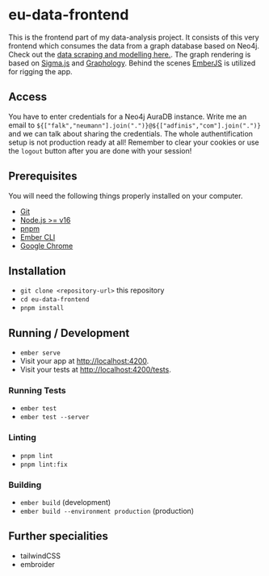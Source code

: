 # eu-data-frontend

This is the frontend part of my data-analysis project. It consists of this very frontend which consumes the data from a graph database based on Neo4j. Check out the [data scraping and modelling here.](https://github.com/derrabauke/eu-data-workflow). The graph rendering is based on [Sigma.js](https://github.com/jacomyal/sigma.js/) and [Graphology](https://github.com/graphology/graphology). Behind the scenes [EmberJS](https://github.com/emberjs/ember.js) is utilized for rigging the app.

## Access

You have to enter credentials for a Neo4j AuraDB instance. Write me an email to `${["falk","neumann"].join(".")}@${["adfinis","com"].join(".")}` and we can talk about sharing the credentials. The whole authentification setup is not production ready at all! Remember to clear your cookies or use the `logout` button after you are done with your session!

## Prerequisites

You will need the following things properly installed on your computer.

- [Git](https://git-scm.com/)
- [Node.js >= v16](https://nodejs.org/)
- [pnpm](https://pnpm.io/)
- [Ember CLI](https://cli.emberjs.com/release/)
- [Google Chrome](https://google.com/chrome/)

## Installation

- `git clone <repository-url>` this repository
- `cd eu-data-frontend`
- `pnpm install`

## Running / Development

- `ember serve`
- Visit your app at [http://localhost:4200](http://localhost:4200).
- Visit your tests at [http://localhost:4200/tests](http://localhost:4200/tests).

### Running Tests

- `ember test`
- `ember test --server`

### Linting

- `pnpm lint`
- `pnpm lint:fix`

### Building

- `ember build` (development)
- `ember build --environment production` (production)

## Further specialities

- tailwindCSS
- embroider
